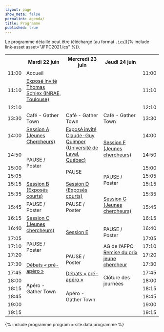 ```yaml
---
layout: page
show_meta: false
permalink: agenda/
title: Programme
published: true
---
```


Le programme détaillé peut être téléchargé [au format `.ics`]({% include link-asset asset="JFPC2021.ics" %}).

<span class="anchor" id="programme"></span>

<table>
  <tbody>
    <tr>
      <th width="5%"></th>
      <th class="day" width="30%">Mardi 22 juin</th>
      <th class="day" width="30%">Mercredi 23 juin</th>
      <th class="day" width="30%">Jeudi 24 juin</th>
      <th width="5%"></th>
    </tr>
    <tr>
      <td class="hour">11:00</td>
      <td class="break">Accueil</td>
      <td rowspan="5"></td>
      <td rowspan="5"></td>
      <td class="hour">11:00</td>
    </tr>
    <tr>
      <td class="hour">11:10</td>
      <td rowspan="4" class="invite"><a href="#invite1" name="Mardi 22 juin">Exposé invité<br>Thomas Schiex (INRAE, Toulouse)</a></td>
      <td class="hour">11:10</td>
    </tr>
    <tr></tr>
    <tr></tr>
    <tr></tr>
    <tr>
      <td class="hour">12:10</td>
      <td></td>
      <td></td>
      <td></td>
      <td class="hour">12:10</td>
    </tr>
    <tr></tr>
    <tr>
      <td class="hour">13:30</td>
      <td rowspan="2" class="coffee">Café - Gather Town</td>
      <td rowspan="2" class="coffee">Café - Gather Town</td>
      <td rowspan="2" class="coffee">Café - Gather Town</td>
      <td class="hour">13:30</td>
    </tr>
    <tr></tr>
    <tr>
      <td class="hour">14:00</td>
      <td rowspan="3" class="session-young"><a href="#sessionA" name="Mardi 22 juin">Session A (Jeunes Chercheurs)</a></td>
      <td rowspan="4" class="invite"><a href="#invite2" name="Mercredi 23 juin">Exposé invité<br>Claude-Guy Quimper (Université de Laval, Québec)</a></td>
      <td rowspan="5" class="session-young"><a href="#sessionF" name="Jeudi 24 juin">Session F (Jeunes chercheurs)</a></td>
      <td class="hour">14:00</td>
    </tr>
    <tr></tr>
    <tr></tr>
    <tr>
      <td class="hour">14:50</td>
      <td rowspan="3" class="break">PAUSE / Poster</td>
      <td class="hour">14:50</td>
    </tr>
    <tr>
      <td class="hour">15:00</td>
      <td rowspan="2" class="break">PAUSE</td>
      <td class="hour">15:00</td>
    </tr>
    <tr>
      <td class="hour">15:05</td>
      <td rowspan="2" class="break">PAUSE / Poster</td>
      <td class="hour">15:05</td>
    </tr>
    <tr>
      <td class="hour">15:15</td>
      <td rowspan="2" class="session"><a href="#sessionB" name="Mardi 22 juin">Session B (Exposés courts)</a></td>
      <td rowspan="2" class="session"><a href="#sessionD" name="Mercredi 23 juin">Session D (Exposés courts)</a></td>
      <td class="hour">15:15</td>
    </tr>
    <tr>
      <td class="hour">15:35</td>
      <td rowspan="4" class="session-young"><a href="#sessionG" name="Jeudi 24 juin">Session G (Jeunes chercheurs)</a></td>
      <td class="hour">15:35</td>
    </tr>
    <tr>
      <td class="hour">15:45</td>
      <td rowspan="2" class="break">PAUSE / Poster</td>
      <td rowspan="2" class="break">PAUSE / Poster</td>
      <td class="hour">15:45</td>
    </tr>
    <tr></tr>
    <tr>
      <td class="hour">16:15</td>
      <td rowspan="3" class="session-young"><a href="#sessionC" name="Mardi 22 juin">Session C (Jeunes chercheurs)</a></td>
      <td rowspan="5" class="session"><a href="#sessionE" name="Mercredi 23 juin">Session E</a></td>
      <td class="hour">16:15</td>
    </tr>
    <tr>
      <td class="hour">16:40</td>
      <td rowspan="3" class="break">PAUSE / Poster</td>
      <td class="hour">16:40</td>
    </tr>
    <tr></tr>
    <tr>
      <td class="hour">17:05</td>
      <td rowspan="3" class="break">PAUSE / Poster</td>
      <td class="hour">17:05</td>
    </tr>
    <tr>
      <td class="hour">17:10</td>
      <td rowspan="3" class="ag">AG de l’AFPC<br><a href="{{ site.baseurl }}/prix/" name="Prix Jeune Chercheur">Remise du prix jeune chercheur</a></td>
      <td class="hour">17:10</td>
    </tr>
    <tr>
      <td class="hour">17:20</td>
      <td rowspan="2" class="break">PAUSE / Poster</td>
      <td class="hour">17:20</td>
    </tr>
    <tr>
      <td class="hour">17:30</td>
      <td rowspan="2" class="debat"><a href="#debat1" name="Mardi 22 juin">Débats «&nbsp;pré-apéro&nbsp;»</a></td>
      <td class="hour">17:30</td>
    </tr>
    <tr>
      <td class="hour">17:45</td>
      <td rowspan="2" class="debat"><a href="#debat2" name="Mercredi 23 juin">Débats «&nbsp;pré-apéro&nbsp;»</a></td>
      <td rowspan="4" class="apero">Clôture des journées</td>
      <td class="hour">17:45</td>
    </tr>
    <tr>
      <td class="hour">18:00</td>
      <td rowspan="4" class="apero">Apéro - Gather Town</td>
      <td class="hour">18:00</td>
    </tr>
    <tr>
      <td class="hour">18:15</td>
      <td rowspan="4" class="apero">Apéro - Gather Town</td>
      <td class="hour">18:15</td>
    </tr>
    <tr></tr>
    <tr>
      <td class="hour">18:45</td>
      <td rowspan="4"></td>
      <td class="hour">18:45</td>
    </tr>
    <tr>
      <td class="hour">19:00</td>
      <td rowspan="2"></td>
      <td class="hour">19:00</td>
    </tr>
    <tr>
      <td class="hour">19:15</td>
      <td></td>
      <td class="hour">19:15</td>
    </tr>
  </tbody>
</table>

{% include programme program = site.data.programme %}
